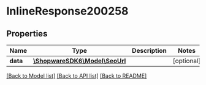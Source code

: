 # InlineResponse200258

## Properties
Name | Type | Description | Notes
------------ | ------------- | ------------- | -------------
**data** | [**\ShopwareSDK6\Model\SeoUrl**](SeoUrl.md) |  | [optional] 

[[Back to Model list]](../../README.md#documentation-for-models) [[Back to API list]](../../README.md#documentation-for-api-endpoints) [[Back to README]](../../README.md)

